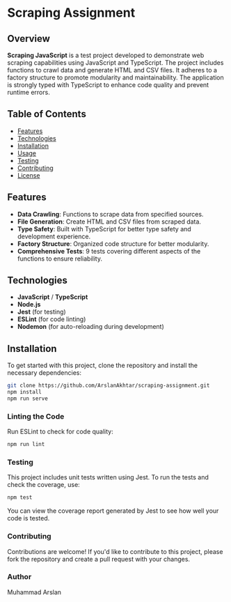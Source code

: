 # Scraping Assignment


## Overview

**Scraping JavaScript** is a test project developed to demonstrate web scraping capabilities using JavaScript and TypeScript. The project includes functions to crawl data and generate HTML and CSV files. It adheres to a factory structure to promote modularity and maintainability. The application is strongly typed with TypeScript to enhance code quality and prevent runtime errors.

## Table of Contents

- [Features](#features)
- [Technologies](#technologies)
- [Installation](#installation)
- [Usage](#usage)
- [Testing](#testing)
- [Contributing](#contributing)
- [License](#license)

## Features

- **Data Crawling**: Functions to scrape data from specified sources.
- **File Generation**: Create HTML and CSV files from scraped data.
- **Type Safety**: Built with TypeScript for better type safety and development experience.
- **Factory Structure**: Organized code structure for better modularity.
- **Comprehensive Tests**: 9 tests covering different aspects of the functions to ensure reliability.

## Technologies

- **JavaScript** / **TypeScript**
- **Node.js**
- **Jest** (for testing)
- **ESLint** (for code linting)
- **Nodemon** (for auto-reloading during development)

## Installation

To get started with this project, clone the repository and install the necessary dependencies:

```bash
git clone https://github.com/ArslanAkhtar/scraping-assignment.git
npm install
npm run serve
```


### Linting the Code
Run ESLint to check for code quality:

```bash
npm run lint
```

### Testing
This project includes unit tests written using Jest. To run the tests and check the coverage, use:

```bash
npm test
```
You can view the coverage report generated by Jest to see how well your code is tested.

### Contributing
Contributions are welcome! If you'd like to contribute to this project, please fork the repository and create a pull request with your changes.


### Author
Muhammad Arslan